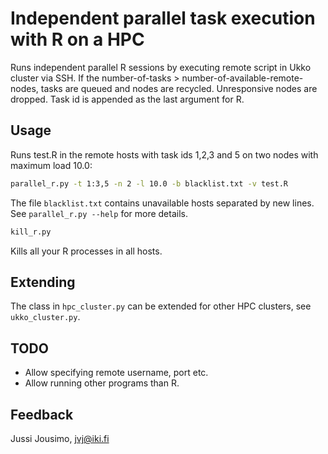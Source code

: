Independent parallel task execution with R on a HPC
===================================================

Runs independent parallel R sessions by executing remote script in Ukko cluster via SSH.
If the number-of-tasks > number-of-available-remote-nodes, tasks are queued and
nodes are recycled. Unresponsive nodes are dropped. Task id is appended as the last
argument for R.

Usage
-----

Runs test.R in the remote hosts with task ids 1,2,3 and 5 on two nodes with maximum load 10.0:
```bash
parallel_r.py -t 1:3,5 -n 2 -l 10.0 -b blacklist.txt -v test.R
```
The file `blacklist.txt` contains unavailable hosts separated by new lines.
See `parallel_r.py --help` for more details.

```bash
kill_r.py
```
Kills all your R processes in all hosts.

Extending
---------
The class in `hpc_cluster.py` can be extended for other HPC clusters, see
`ukko_cluster.py`.

TODO
----
* Allow specifying remote username, port etc.
* Allow running other programs than R.

Feedback
--------
Jussi Jousimo, jvj@iki.fi

